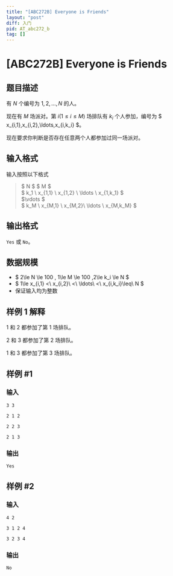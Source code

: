 ```yaml
---
title: "[ABC272B] Everyone is Friends"
layout: "post"
diff: 入门
pid: AT_abc272_b
tag: []
---
```


# [ABC272B] Everyone is Friends

## 题目描述

有 $N$ 个编号为 $1,2,\ldots,N$ 的人。

现在有 $M$ 场派对。第 $i(1 \le i \leq M)$ 场排队有 $k_i$ 个人参加，编号为 $ x_{i,1},x_{i,2},\ldots,x_{i,k_i} $。

现在要求你判断是否存在任意两个人都参加过同一场派对。

## 输入格式

输入按照以下格式
> $ N $ $ M $   
> $ k_1 \ x_{1,1} \ x_{1,2} \ \ldots \ x_{1,k_1} $    
> $\vdots $    
> $ k_M \ x_{M,1} \ x_{M,2}\ \ldots \ x_{M,k_M} $

## 输出格式

`Yes` 或 `No`。 

## 数据规模

- $ 2\le N \le 100 , 1\le M \le 100 ,2\le k_i \le N $
- $ 1\le x_{i,1} <\ x_{i,2}\ <\ \ldots\ <\ x_{i,k_i}\leq\ N $
- 保证输入均为整数

## 样例 1 解释

$1$ 和 $2$ 都参加了第 $1$ 场排队。

$2$ 和 $3$ 都参加了第 $2$ 场排队。

$1$ 和 $3$ 都参加了第 $3$ 场排队。

## 样例 #1

### 输入

```
3 3
2 1 2
2 2 3
2 1 3
```

### 输出

```
Yes
```

## 样例 #2

### 输入

```
4 2
3 1 2 4
3 2 3 4
```

### 输出

```
No
```

